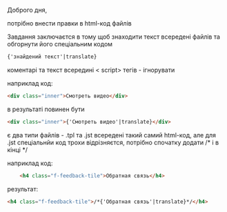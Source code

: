 Доброго дня,

потрібно внести правки в html-код файлів

Завдання заключаєтся в тому щоб знаходити текст всередені файлів та обгорнути його спеціальним кодом

```html
{'знайдений текст'|translate}
```


коментарі та текст всередині < script> тегів - ігнорувати

 

наприклад код:

```html
<div class="inner">Смотреть видео</div>
```
в результаті повинен бути
```html
<div class="inner">{'Смотреть видео'|translate}</div>
```

є два типи файлів - .tpl та .jst
всередені такий самий html-код, але для .jst спеціальнйи код трохи відрізняєтся, потрібно спочатку додати /* і в кінці */

наприклад код:
```html
    <h4 class="f-feedback-tile">Обратная связь</h4>
```
результат:
```html
<h4 class="f-feedback-tile">/*{'Обратная связь'|translate}*/</h4>

```
